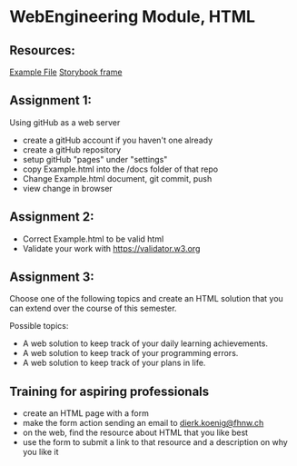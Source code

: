 # WebEngineering Module, HTML

## Resources:
[Example File](https://webengineering-fhnw.github.io/webec_hs24/week01/Example.html)
[Storybook frame](https://webengineering-fhnw.github.io/webec_hs24/week01/Storybook.html)

## Assignment 1: 
Using gitHub as a web server
- create a gitHub account if you haven't one already
- create a gitHub repository
- setup gitHub "pages" under "settings"
- copy Example.html into the /docs folder of that repo
- Change Example.html document, git commit, push
- view change in browser

## Assignment 2:
- Correct Example.html to be valid html
- Validate your work with https://validator.w3.org

## Assignment 3:

Choose one of the following topics and create an HTML solution
that you can extend over the course of this semester.

Possible topics:

- A web solution to keep track of your daily learning achievements.
- A web solution to keep track of your programming errors.
- A web solution to keep track of your plans in life.

## Training for aspiring professionals

- create an HTML page with a form
- make the form action sending an email to dierk.koenig@fhnw.ch
- on the web, find the resource about HTML that you like best
- use the form to submit a link to that resource and a description on why you like it
